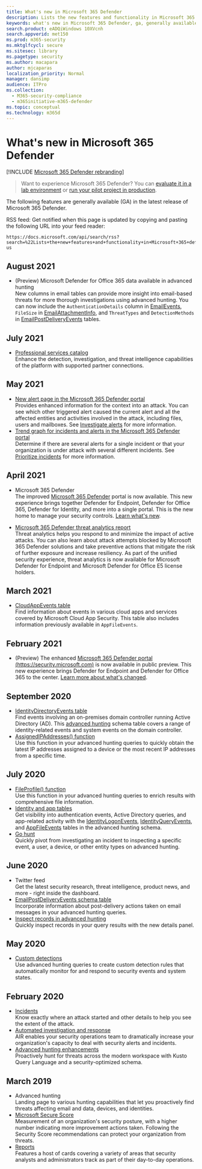 ```yaml
---
title: What's new in Microsoft 365 Defender
description: Lists the new features and functionality in Microsoft 365 Defender
keywords: what's new in Microsoft 365 Defender, ga, generally available, capabilities, available, new
search.product: eADQiWindows 10XVcnh
search.appverid: met150
ms.prod: m365-security
ms.mktglfcycl: secure
ms.sitesec: library
ms.pagetype: security
ms.author: macapara
author: mjcaparas
localization_priority: Normal
manager: dansimp
audience: ITPro
ms.collection: 
  - M365-security-compliance
  - m365initiative-m365-defender
ms.topic: conceptual
ms.technology: m365d
---
```


# What's new in Microsoft 365 Defender

[!INCLUDE [Microsoft 365 Defender rebranding](../includes/microsoft-defender.md)]

> Want to experience Microsoft 365 Defender? You can [evaluate it in a lab environment](m365d-evaluation.md?ocid=cx-docs-MTPtriallab) or [run your pilot project in production](m365d-pilot.md?ocid=cx-evalpilot).
>

The following features are generally available (GA) in the latest release of Microsoft 365 Defender.

RSS feed: Get notified when this page is updated by copying and pasting the following URL into your feed reader:
```http
https://docs.microsoft.com/api/search/rss?search=%22Lists+the+new+features+and+functionality+in+Microsoft+365+defender%22&locale=en-us
```
## August 2021
- (Preview) Microsoft Defender for Office 365 data available in advanced hunting
<br>New columns in email tables can provide more insight into email-based threats for more thorough investigations using advanced hunting. You can now include the `AuthenticationDetails` column in [EmailEvents](./advanced-hunting-emailevents-table.md), `FileSize` in [EmailAttachmentInfo](./advanced-hunting-emailattachmentinfo-table.md), and `ThreatTypes` and `DetectionMethods` in [EmailPostDeliveryEvents](./advanced-hunting-emailpostdeliveryevents-table.md) tables. 

## July 2021
- [Professional services catalog](https://sip.security.microsoft.com/interoperability/professional_services)<br>Enhance the detection, investigation, and threat intelligence capabilities of the platform with supported partner connections.
    

## May 2021

- [New alert page in the Microsoft 365 Defender portal](https://techcommunity.microsoft.com/t5/microsoft-365-defender/easily-find-anomalies-in-incidents-and-alerts/ba-p/2339243) <br> Provides enhanced information for the context into an attack. You can see which other triggered alert caused the current alert and all the affected entities and activities involved in the attack, including files, users and mailboxes. See [Investigate alerts](/microsoft-365/security/defender/investigate-alerts) for more information.
- [Trend graph for incidents and alerts in the Microsoft 365 Defender portal](https://techcommunity.microsoft.com/t5/microsoft-365-defender/new-alert-page-for-microsoft-365-defender-incident-detections/ba-p/2350425) <br> Determine if there are several alerts for a single incident or that your organization is under attack with several different incidents. See [Prioritize incidents](/microsoft-365/security/defender/incident-queue) for more information.


## April 2021
- Microsoft 365 Defender<br> The improved [Microsoft 365 Defender](https://security.microsoft.com) portal is now available. This new experience brings together Defender for Endpoint, Defender for Office 365, Defender for Identity, and more into a single portal. This is the new home to manage your security controls. [Learn what's new](./overview-security-center.md).

- [Microsoft 365 Defender threat analytics report](threat-analytics.md)<br>
 Threat analytics helps you respond to and minimize the impact of active attacks. You can also learn about attack attempts blocked by Microsoft 365 Defender solutions and take preventive actions that mitigate the risk of further exposure and increase resiliency. As part of the unified security experience, threat analytics is now available for Microsoft Defender for Endpoint and Microsoft Defender for Office E5 license holders.

## March 2021
- [CloudAppEvents table](advanced-hunting-cloudappevents-table.md) <br>Find information about events in various cloud apps and services covered by Microsoft Cloud App Security. This table also includes information previously available in `AppFileEvents`.
## February 2021
- (Preview) The enhanced [Microsoft 365 Defender portal (https://security.microsoft.com)](https://security.microsoft.com) is now available in public preview. This new experience brings Defender for Endpoint and Defender for Office 365 to the center. [Learn more about what's changed](./overview-security-center.md).

## September 2020
- [IdentityDirectoryEvents table](advanced-hunting-identitydirectoryevents-table.md) <br> Find events involving an on-premises domain controller running Active Directory (AD). This [advanced hunting](advanced-hunting-overview.md) schema table covers a range of identity-related events and system events on the domain controller.
- [AssignedIPAddresses() function](advanced-hunting-assignedipaddresses-function.md) <br> Use this function in your advanced hunting queries to quickly obtain the latest IP addresses assigned to a device or the most recent IP addresses from a specific time.

## July 2020
- [FileProfile() function](advanced-hunting-fileprofile-function.md) <br> Use this function in your advanced hunting queries to enrich results with comprehensive file information.
- [Identity and app tables](advanced-hunting-schema-tables.md)<br> Get visibility into authentication events, Active Directory queries, and app-related activity with the [IdentityLogonEvents](advanced-hunting-identitylogonevents-table.md), [IdentityQueryEvents](advanced-hunting-identityqueryevents-table.md), and [AppFileEvents](advanced-hunting-appfileevents-table.md) tables in the advanced hunting schema.
- [Go hunt](advanced-hunting-go-hunt.md)<br> Quickly pivot from investigating an incident to inspecting a specific event, a user, a device, or other entity types on advanced hunting.

## June 2020
- Twitter feed <br> Get the latest security research, threat intelligence, product news, and more - right inside the dashboard.
- [EmailPostDeliveryEvents schema table](advanced-hunting-emailpostdeliveryevents-table.md) <br> Incorporate information about post-delivery actions taken on email messages in your advanced hunting queries.
- [Inspect records in advanced hunting](advanced-hunting-query-results.md#drill-down-from-query-results) <br> Quickly inspect records in your query results with the new details panel.

## May 2020
- [Custom detections](custom-detections-overview.md) <br> Use advanced hunting queries to create custom detection rules that automatically monitor for and respond to security events and system states.

## February 2020
- [Incidents](incidents-overview.md) <br> Know exactly where an attack started and other details to help you see the extent of the attack.
- [Automated investigation and response](m365d-autoir.md) <br> AIR enables your security operations team to dramatically increase your organization's capacity to deal with security alerts and incidents.
- [Advanced hunting enhancements](advanced-hunting-overview.md) <br> Proactively hunt for threats across the modern workspace with Kusto Query Language and a security-optimized schema.

## March 2019
- Advanced hunting <br> Landing page to various hunting capabilities that let you proactively find threats affecting email and data, devices, and identities.
- [Microsoft Secure Score](microsoft-secure-score.md) <br> Measurement of an organization's security posture, with a higher number indicating more improvement actions taken. Following the Security Score recommendations can protect your organization from threats. 
- [Reports](overview-security-center.md) <br>  Features a host of cards covering a variety of areas that security analysts and administrators track as part of their day-to-day operations.
